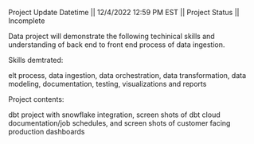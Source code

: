 Project Update Datetime || 12/4/2022 12:59 PM EST ||
Project Status || Incomplete

Data project will demonstrate the following techinical skills and understanding of back end to front end process of data ingestion.

Skills demtrated: 

elt process, data ingestion, data orchestration, data transformation, data modeling, documentation, testing, visualizations and reports

Project contents:

dbt project with snowflake integration, screen shots of dbt cloud documentation/job schedules, and screen shots of customer facing production dashboards
